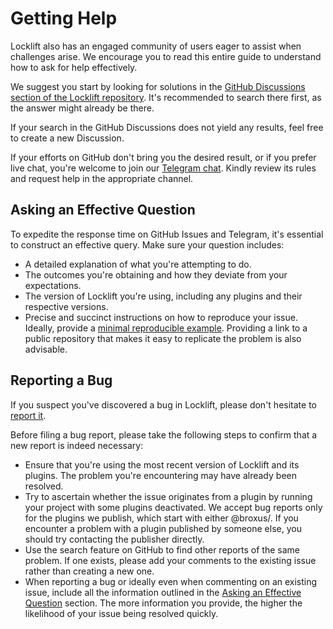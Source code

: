 # Getting Help

Locklift also has an engaged community of users eager to assist when challenges arise. We encourage you to read this entire guide to understand how to ask for help effectively.

We suggest you start by looking for solutions in the [GitHub Discussions section of the Locklift repository](https://github.com/broxus/locklift). It's recommended to search there first, as the answer might already be there.

If your search in the GitHub Discussions does not yield any results, feel free to create a new Discussion.

If your efforts on GitHub don't bring you the desired result, or if you prefer live chat, you're welcome to join our [Telegram chat](https://t.me/everdev). Kindly review its rules and request help in the appropriate channel.

## Asking an Effective Question

To expedite the response time on GitHub Issues and Telegram, it's essential to construct an effective query. Make sure your question includes:

- A detailed explanation of what you're attempting to do.
- The outcomes you're obtaining and how they deviate from your expectations.
- The version of Locklift you're using, including any plugins and their respective versions.
- Precise and succinct instructions on how to reproduce your issue. Ideally, provide a [minimal reproducible example](https://stackoverflow.com/help/minimal-reproducible-example). Providing a link to a public repository that makes it easy to replicate the problem is also advisable.

## Reporting a Bug

If you suspect you've discovered a bug in Locklift, please don't hesitate to [report it](https://github.com/broxus/locklift/issues).

Before filing a bug report, please take the following steps to confirm that a new report is indeed necessary:

- Ensure that you're using the most recent version of Locklift and its plugins. The problem you're encountering may have already been resolved.
- Try to ascertain whether the issue originates from a plugin by running your project with some plugins deactivated. We accept bug reports only for the plugins we publish, which start with either @broxus/. If you encounter a problem with a plugin published by someone else, you should try contacting the publisher directly.
- Use the search feature on GitHub to find other reports of the same problem. If one exists, please add your comments to the existing issue rather than creating a new one.
- When reporting a bug or ideally even when commenting on an existing issue, include all the information outlined in the [Asking an Effective Question](#asking-an-effective-question) section. The more information you provide, the higher the likelihood of your issue being resolved quickly.
